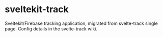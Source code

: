 # sveltekit-track

Sveltekit/Firebase tracking application, migrated from svelte-track single page. 
Config details in the svelte-track wiki.